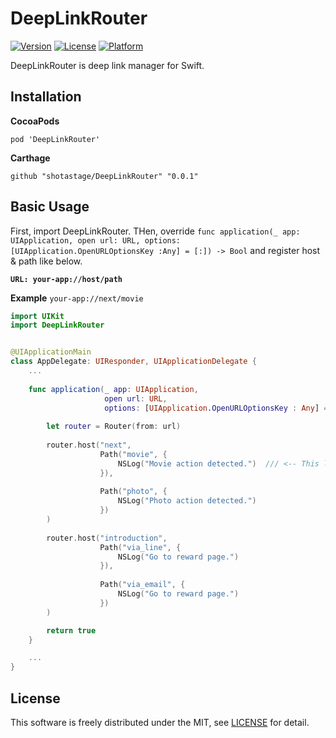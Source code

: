 # DeepLinkRouter

[![Version](https://img.shields.io/cocoapods/v/DeepLinkRouter.svg?style=flat)](http://cocoapods.org/pods/DeepLinkRouter)
[![License](https://img.shields.io/cocoapods/l/DeepLinkRouter.svg?style=flat)](http://cocoapods.org/pods/DeepLinkRouter)
[![Platform](https://img.shields.io/cocoapods/p/DeepLinkRouter.svg?style=flat)](http://cocoapods.org/pods/DeepLinkRouter)

DeepLinkRouter is deep link manager for Swift.


## Installation

**CocoaPods**

```
pod 'DeepLinkRouter'
```


**Carthage**

```
github "shotastage/DeepLinkRouter" "0.0.1"
```


## Basic Usage

First, import DeepLinkRouter.
THen, override `func application(_ app: UIApplication, open url: URL, options: [UIApplication.OpenURLOptionsKey :Any] = [:]) -> Bool` and register host & path like below.


**`URL: your-app://host/path`**

**Example**
`your-app://next/movie`


```swift
import UIKit
import DeepLinkRouter


@UIApplicationMain
class AppDelegate: UIResponder, UIApplicationDelegate {
	...
	
	func application(_ app: UIApplication,
                     open url: URL,
                     options: [UIApplication.OpenURLOptionsKey : Any] = [:]) -> Bool {
    
    	let router = Router(from: url)
  
    	router.host("next",
                	Path("movie", {
                    	NSLog("Movie action detected.")  /// <-- This log will be displayed.
                	}),
      
                	Path("photo", {
                    	NSLog("Photo action detected.")
                	})
    	)
     
    	router.host("introduction",
                	Path("via_line", {
                    	NSLog("Go to reward page.")
                	}),
      
                	Path("via_email", {
                    	NSLog("Go to reward page.")
                	})
    	)

    	return true
	}

	...
}
```


## License

This software is freely distributed under the MIT, see [LICENSE](./LICENSE) for detail.
